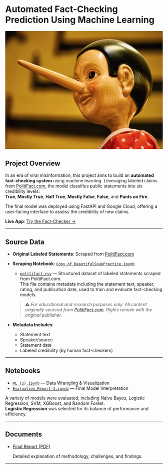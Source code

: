 # Automated Fact-Checking Prediction Using Machine Learning

![Pinocchio](./politifact.png)




##  Project Overview

In an era of viral misinformation, this project aims to build an **automated fact-checking system** using machine learning. Leveraging labeled claims from [PolitiFact.com](https://www.politifact.com/), the model classifies public statements into six credibility levels:  
**True**, **Mostly True**, **Half True**, **Mostly False**, **False**, and **Pants on Fire**.

The final model was deployed using FastAPI and Google Cloud, offering a user-facing interface to assess the credibility of new claims.

 **Live App**: [Try the Fact-Checker →](https://fastapi-app-273008876300.us-central1.run.app/)

---




##  Source Data

- **Original Labeled Statements**: Scraped from [PolitiFact.com](https://www.politifact.com/)
- **Scraping Notebook**: [`Copy_of_BeautifulSoupPractice.ipynb`](./Copy_of_BeautifulSoupPractice.ipynb)
  - [`politifact.csv`](./politifact.csv) — Structured dataset of labeled statements scraped from PolitiFact.com.  
  This file contains metadata including the statement text, speaker, rating, and publication date, used to train and evaluate fact-checking models.  
  > ⚠️ *For educational and research purposes only. All content originally sourced from [PolitiFact.com](https://www.politifact.com/). Rights remain with the original publisher.*

- **Metadata Includes**:
  - Statement text
  - Speaker/source
  - Statement date
  - Labeled credibility (by human fact-checkers)

---

##  Notebooks
- [`ML (2).ipynb`](./ML%20(2).ipynb) — Data Wrangling & Visualization
- [`Evaluation_Report-3.ipynb`](./Evaluation_Report-3.ipynb) — Final Model Interpretation
 
A variety of models were evaluated, including Naive Bayes, Logistic Regression, SVM, XGBoost, and Random Forest.  
**Logistic Regression** was selected for its balance of performance and efficiency.





---

## Documents

- [Final Report (PDF)](./Automated%20Fact-Checking%20Prediction%20Using%20Machine%20Learning.pdf)

  Detailed explanation of methodology, challenges, and findings.















---

